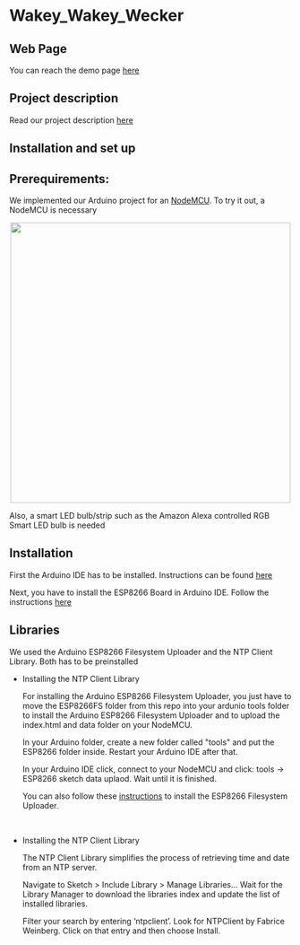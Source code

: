 # Wakey_Wakey_Wecker

## Web Page

You can reach the demo page [here](https://mercyrion.github.io/Wakey_Wakey_Alarm/)

## Project description

Read our project description [here](https://github.com/Mercyrion/Wakey_Wakey_Alarm/tree/main/project%20description)

## Installation and set up

## Prerequirements:

We implemented our Arduino project for an [NodeMCU](https://en.wikipedia.org/wiki/NodeMCU). To try it out, a NodeMCU is necessary

<p align="center">
  <img src="https://github.com/Mercyrion/Wakey_Wakey_Alarm/assets/57272836/8ba3fa63-0773-434b-a4b5-20d02aff9405" width=500 />
</p>


Also, a smart LED bulb/strip such as the Amazon Alexa controlled RGB Smart LED bulb is needed


## Installation
 
First the Arduino IDE has to be installed. Instructions can be found [here](https://support.arduino.cc/hc/en-us/articles/360019833020-Download-and-install-Arduino-IDE) 


Next, you have to install the ESP8266 Board in Arduino IDE. Follow the instructions [here](https://randomnerdtutorials.com/how-to-install-esp8266-board-arduino-ide/)


## Libraries

We used  the Arduino ESP8266 Filesystem Uploader and the NTP Client Library. Both has to be preinstalled

* Installing the NTP Client Library
  
  For installing the Arduino ESP8266 Filesystem Uploader, you just have to move the ESP8266FS folder from this repo into your ardunio tools folder to install the Arduino ESP8266 Filesystem Uploader and    to upload the index.html and data folder on your NodeMCU.

  In your Arduino folder, create a new folder called "tools" and put the ESP8266 folder inside. Restart your Arduino IDE after that.

  In your Arduino IDE click, connect to your NodeMCU and click: tools -> ESP8266 sketch data uplaod. Wait until it is finished.

  You can also follow these [instructions](https://randomnerdtutorials.com/install-esp8266-filesystem-uploader-arduino-ide/) to install the ESP8266 Filesystem Uploader.

</br>

* Installing the NTP Client Library

  The NTP Client Library simplifies the process of retrieving time and date from an NTP server. 

  Navigate to Sketch > Include Library > Manage Libraries… Wait for the Library Manager to download the libraries index and update the list of installed libraries.

  Filter your search by entering ‘ntpclient’. Look for NTPClient by Fabrice Weinberg. Click on that entry and then choose Install.




